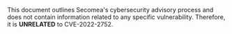 This document outlines Secomea's cybersecurity advisory process and does not contain information related to any specific vulnerability. Therefore, it is **UNRELATED** to CVE-2022-2752.